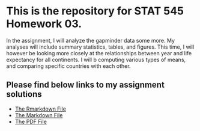# This is the repository for STAT 545 Homework 03.
In the assignment, I will analyze the gapminder data some more. My analyses will include summary statistics, tables, and figures. This time, I will however be looking more closely at the relationships between year and life expectancy for all continents. I will b computing various types of means, and comparing specific countries with each other.
## Please find below links to my assignment solutions
* [The Rmarkdown File](https://github.com/STAT545-UBC-students/hw03-ecool50/blob/master/HW_03.Rmd)
* [The Markdown File](https://github.com/STAT545-UBC-students/hw03-ecool50/blob/master/HW_03.md)
* [The PDF File]()

